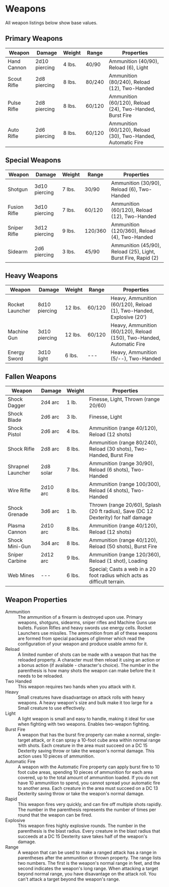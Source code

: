 # Weapons
All weapon listings below show base values.
## Primary Weapons
Weapon          | Damage        | Weight  | Range   | Properties
----------------|---------------|---------|---------|------------------------------------------------------
Hand Cannon     | 2d10 piercing | 4 lbs.  | 40/90   | Ammunition (40/90), Reload (6), Light
Scout Rifle     | 2d8 piercing  | 8 lbs.  | 80/240  | Ammunition (80/240), Reload (12), Two-Handed
Pulse Rifle     | 2d8 piercing  | 8 lbs.  | 60/120  | Ammunition (60/120), Reload (24), Two-Handed, Burst Fire
Auto Rifle      | 2d6 piercing  | 8 lbs.  | 60/120  | Ammunition (60/120), Reload (30), Two-Handed, Automatic Fire
## Special Weapons
Weapon          | Damage        | Weight  | Range   | Properties
----------------|---------------|---------|---------|------------------------------------------------------
Shotgun         | 3d10 piercing | 7 lbs.  | 30/90   | Ammunition (30/90), Reload (6), Two-Handed
Fusion Rifle    | 3d10 piercing | 7 lbs.  | 60/120  | Ammunition (60/120), Reload (12), Two-Handed
Sniper Rifle    | 3d12 piercing | 9 lbs.  | 120/360 | Ammunition (120/360), Reload (4), Two-Handed
Sidearm         | 2d6 piercing  | 3 lbs.  | 45/90   | Ammunition (45/90), Reload (25), Light, Burst Fire, Rapid (2)
## Heavy Weapons
Weapon          | Damage        | Weight  | Range   | Properties
----------------|---------------|---------|---------|------------------------------------------------------
Rocket Launcher | 8d10 piercing | 12 lbs. | 60/120  | Heavy, Ammunition (60/120), Reload (1), Two-Handed, Explosive (20')
Machine Gun     | 3d10 piercing | 12 lbs. | 60/120  | Heavy, Ammunition (60/120), Reload (150), Two-Handed, Automatic Fire
Energy Sword    | 3d10 light    | 6 lbs.  | ---     | Heavy, Ammunition (5/--), Two-Handed

## Fallen Weapons
Weapon            | Damage    | Weight  | Properties
------------------|-----------|---------|---------------------------------------------
Shock Dagger      | 2d4 arc   | 1 lb.   | Finesse, Light, Thrown (range 20/60)
Shock Blade       | 2d6 arc   | 3 lb.   | Finesse, Light
Shock Pistol      | 2d6 arc   | 4 lbs.  | Ammunition (range 40/120), Reload (12 shots)
Shock Rifle       | 2d8 arc   | 8 lbs.  | Ammunition (range 80/240), Reload (30 shots), Two-Handed, Burst Fire
Shrapnel Launcher | 2d8 solar | 7 lbs.  | Ammunition (range 30/90), Reload (6 shots), Two-Handed
Wire Rifle        | 2d10 arc  | 8 lbs.  | Ammunition (range 100/300), Reload (4 shots), Two-Handed
Shock Grenade     | 3d6 arc   | 1 lb.   | Thrown (range 20/60), Splash (20 ft radius), Save (DC 12 Dexterity) for half damage
Plasma Cannon     | 2d10 arc  | 8 lbs.  | Ammunition (range 40/120), Reload (12 shots)
Shock Mini-Gun    | 3d4 arc   | 8 lbs.  | Ammunition (range 40/120), Reload (50 shots), Burst Fire
Sniper Carbine    | 2d12 arc  | 9 lbs.  | Ammunition (range 120/360), Reload (1 shot), Loading
Web Mines         | ---       | 6 lbs.  | Special; Casts a web in a 20 foot radius which acts as difficult terrain.

## Weapon Properties
<dl>
<dt>Ammunition</dt>
<dd>The ammunition of a firearm is destroyed upon use.  Primary weapons, shotguns, sidearms, sniper rifles and Machine Guns use bullets.  Fusion Rifles and heavy swords use energy cells.  Rocket Launchers use missiles.  The ammunition from all of these weapons are formed from special packages of glimmer which read the configuration of your weapon and produce usable ammo for it.</dd>
<dt>Reload</dt>
<dd>A limited number of shots can be made with a weapon that has the reloaded property.  A character must then reload it using an action or a bonus action (if available - character's choice).  The number in the parenthesis is how many shots the weapon can make before the it needs to be reloaded.</dd>
<dt>Two Handed</dt>
<dd>This weapon requires two hands when you attack with it.</dd>
<dt>Heavy</dt>
<dd>Small creatures have disadvantage on attack rolls with heavy weapons.  A heavy weapon's size and bulk make it too large for a Small creature to use effectively.</dd>
<dt>Light</dt>
<dd>A light weapon is small and easy to handle, making it ideal for use when fighting with two weapons.  Enables two-weapon fighting.</dd>
<dt>Burst Fire</dt>
<dd>A weapon that has the burst fire property can make a normal, single-target attack, or it can spray a 10-foot cube area within normal range with shots.  Each creature in the area must succeed on a DC 15 Dexterity saving throw or take the weapon's normal damage.  This action uses 10 pieces of ammunition.</dd>
<dt>Automatic Fire</dt>
<dd>A weapon with the Automatic Fire property can apply burst fire to 10 foot cube areas, spending 10 pieces of ammunition for each area covered, up to the total amount of ammunition loaded.  If you do not have 10 ammunition to spend, you cannot spread your automatic fire to another area.  Each creature in the area must succeed on a DC 13 Dexterity saving throw or take the weapon's normal damage.</dd>
<dt>Rapid</dt>
<dd>This weapon fires very quickly, and can fire off multiple shots rapidly.  The number in the parenthesis represents the number of times per round that the weapon can be fired.</dd>
<dt>Explosive</dt>
<dd>This weapon fires highly explosive rounds.  The number in the parenthesis is the blast radius.  Every creature in the blast radius that succeeds at a DC 15 Dexterity save takes half of the weapon's damage.</dd>
<dt>Range</dt>
<dd>A weapon that can be used to make a ranged attack has a range in parentheses after the ammunition or thrown property.  The range lists two numbers.  The first is the weapon's normal range in feet, and the second indicates the weapon's long range.  When attacking a target beyond normal range, you have disavantage on the attack roll.  You can't attack a target beyond the weapon's range.</dd>
</dl>
